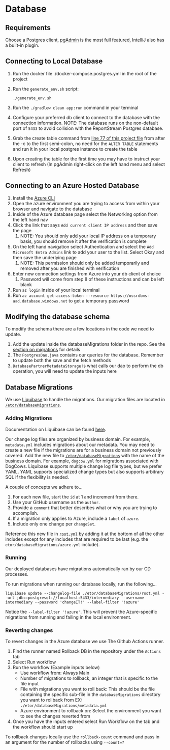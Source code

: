 # Database

## Requirements
Choose a Postgres client, [pgAdmin](https://www.pgadmin.org/) is the most full featured, IntelliJ also has a built-in plugin.

## Connecting to Local Database
1. Run the docker file ./docker-compose.postgres.yml in the root of the project
2. Run the `generate_env.sh` script:

    ```shell
    ./generate_env.sh
    ```

3. Run the `./gradlew clean app:run` command in your terminal
4. Configure your preferred db client to connect to the database with the connection information.  NOTE: The database runs on the non-default port of `5433` to avoid collision with the ReportStream Postgres database.
5. Grab the create table command from [line 77 of this project file](.github/workflows/terraform-deploy_reusable.yml) from after the -c to the first semi-colon, no need for the `ALTER TABLE` statements and run it in your local postgres instance to create the table
6. Upon creating the table for the first time you may have to instruct your client to refresh (In pgAdmin right-click on the left hand menu and select Refresh)

## Connecting to an Azure Hosted Database
1. Install the [Azure CLI](https://learn.microsoft.com/en-us/cli/azure/install-azure-cli)
2. Open the azure environment you are trying to access from within your browser and navigate to the database
3. Inside of the Azure database page select the Networking option from the left hand nav
4. Click the link that says `Add current client IP address` and then save the page
    1. NOTE: You should only add your local IP address on a temporary basis, you should remove it after the verification is complete
5. On the left hand navigation select Authentication and select the `Add Microsoft Entra Admins` link to add your user to the list. Select Okay and then save the underlying page
    1. NOTE: This permission should only be added temporarily and removed after you are finished with verification
6. Enter new connection settings from Azure into your db client of choice
   1. Password will come from step 8 of these instructions and can be left blank
7. Run `az login` inside of your local terminal
8. Run `az account get-access-token --resource https://ossrdbms-aad.database.windows.net` to get a temporary password

## Modifying the database schema
To modify the schema there are a few locations in the code we need to update.
1. Add the update inside the databaseMigrations folder in the repo.  See the [section on migrations](#database-migrations) for details
2. The `PostgresDao.java` contains our queries for the database. Remember to update both the save and the fetch methods
3. `DatabasePartnerMetadataStorage` is what calls our dao to perform the db operation, you will need to update the inputs here

## Database Migrations

We use [Liquibase](https://www.liquibase.com/download) to handle the migrations.  Our migration files are located in
[`/etor/databaseMigrations`](/etor/databaseMigrations).

### Adding Migrations

Documentation on Liquibase can be found [here](https://docs.liquibase.com/).

Our change log files are organized by business domain.  For example, `metadata.yml` includes migrations about our
metadata.  You may need to create a new file if the migrations are for a business domain not previously covered.  Add
the new file to [`/etor/databaseMigrations`](/etor/databaseMigrations) with the name of the business domain.  For
example, `dogcow.yml` for migrations associated with DogCows.  Liquibase supports multiple change log file types, but we
prefer YAML.  YAML supports specialized change types but also supports arbitrary SQL if the flexibility is needed.

A couple of concepts we adhere to...
1. For each new file, start the `id` at 1 and increment from there.
2. Use your GitHub username as the `author`.
3. Provide a `comment` that better describes what or why you are trying to accomplish.
4. If a migration only applies to Azure, include a `label` of `azure`.
5. Include only one change per `changeSet`.

Reference this new file in [`root.yml`](/etor/databaseMigrations/root.yml) by adding it at the bottom of all the other
includes except for any includes that are required to be last (e.g. the `etor/databaseMigrations/azure.yml` include).

### Running

Our deployed databases have migrations automatically ran by our CD processes.

To run migrations when running our database locally, run the following...

```shell
liquibase update --changelog-file ./etor/databaseMigrations/root.yml --url jdbc:postgresql://localhost:5433/intermediary --username intermediary --password 'changeIT!' --label-filter '!azure'
```

Notice the `--label-filter '!azure'`.  This will prevent the Azure-specific migrations from running and failing in the
local environment.


### Reverting changes
To revert changes in the Azure database we use The Github Actions runner.
1. Find the runner named Rollback DB in the repository under the `Actions` tab
2. Select Run workflow
3. Run the workflow (Example inputs below)
   - Use workflow from: Always Main
   - Number of migrations to rollback, an integer that is specific to the file input
   - File with migrations you want to roll back: This should be the file containing the specific sub-file in the `databaseMigrations` directory you want to rollback from EX: `./etor/databaseMigrations/metadata.yml`
   - Azure environment to rollback on: Select the environment you want to see the changes reverted from
4. Once you have the inputs entered select Run Workflow on the tab and the workflow should start up

To rollback changes locally use the `rollback-count` command and pass in an argument for the number of rollbacks using `--count=?`
